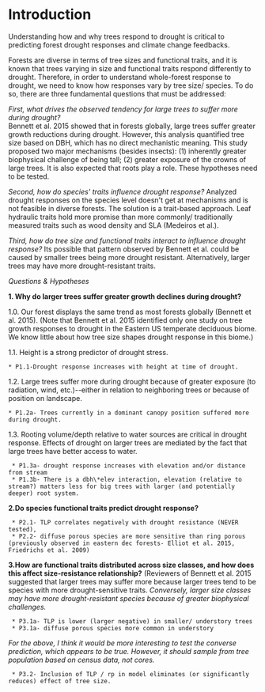 
# Introduction

Understanding how and why trees respond to drought is critical to predicting forest drought responses and climate change feedbacks.

Forests are diverse in terms of tree sizes and functional traits, and it is known that trees varying in size and functional traits respond differently to drought. Therefore, in order to understand whole-forest response to drought, we need to know how responses vary by tree size/ species. To do so, there are three fundamental questions that must be addressed:

*First, what drives the observed tendency for large trees to suffer more during drought?*  
Bennett et al. 2015 showed that in forests globally, large trees suffer greater growth reductions during drought. However, this analysis quantified tree size based on DBH, which has no direct mechanistic meaning. This study proposed two major mechanisms (besides insects): (1) inherently greater biophysical challenge of being tall; (2) greater exposure of the crowns of large trees. It is also expected that roots play a role. These hypotheses need to be tested.

*Second, how do species' traits influence drought response?* 
Analyzed drought responses on the species level doesn't get at mechanisms and is not feasible in diverse forests. The solution is a trait-based approach. Leaf hydraulic traits hold more promise than more commonly/ traditionally measured traits such as wood density and SLA (Medeiros et al.). 

*Third, how do tree size and functional traits interact to influence drought response?*
Its possible that pattern observed by Bennett et al. could be caused by smaller trees being more drought resistant. Alternatively, larger trees may have more drought-resistant traits.

*Questions & Hypotheses*


**1. Why do larger trees suffer greater growth declines during drought?**

1.0. Our forest displays the same trend as most forests globally (Bennett et al. 2015). (Note that Bennett et al. 2015 identified only one study on tree growth responses to drought in the Eastern US temperate deciduous biome. We know little about how tree size shapes drought response in this biome.)

1.1. Height is a strong predictor of drought stress.

    * P1.1-Drought response increases with height at time of drought.

1.2. Large trees suffer more during drought because of greater exposure (to radiation, wind, etc.)--either in relation to neighboring trees or because of position on landscape.

    * P1.2a- Trees currently in a dominant canopy position suffered more during drought. 
    
1.3. Rooting volume/depth relative to water sources are critical in drought response. Effects of drought on larger trees are mediated by the fact that large trees have better access to water.
  
     * P1.3a- drought response increases with elevation and/or distance from stream
     * P1.3b- There is a dbh\*elev interaction, elevation (relative to stream?) matters less for big trees with larger (and potentially deeper) root system.

**2.Do species functional traits predict drought response?**

     * P2.1- TLP correlates negatively with drought resistance (NEVER tested), 
     * P2.2- diffuse porous species are more sensitive than ring porous (previously observed in eastern dec forests- Elliot et al. 2015, Friedrichs et al. 2009)

**3.How are functional traits distributed across size classes, and how does this affect size-resistance relationship?** (Reviewers of Bennett et al. 2015 suggested that larger trees may suffer more because larger trees tend to be species with more drought-sensitive traits. *Conversely, larger size classes may have more drought-resistant species because of greater biophysical challenges.*

     * P3.1a- TLP is lower (larger negative) in smaller/ understory trees
     * P3.1a- diffuse porous species more common in understory 
   
*For the above, I think it would be more interesting to test the converse prediction, which appears to be true. However, it should sample from tree population based on census data, not cores.*
   
     * P3.2- Inclusion of TLP / rp in model eliminates (or significantly reduces) effect of tree size.
